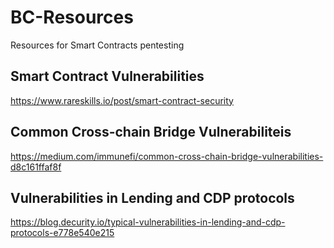 # BC-Resources
Resources for Smart Contracts pentesting
## Smart Contract Vulnerabilities
https://www.rareskills.io/post/smart-contract-security
## Common Cross-chain Bridge  Vulnerabiliteis
https://medium.com/immunefi/common-cross-chain-bridge-vulnerabilities-d8c161ffaf8f
## Vulnerabilities in Lending and CDP protocols
https://blog.decurity.io/typical-vulnerabilities-in-lending-and-cdp-protocols-e778e540e215
